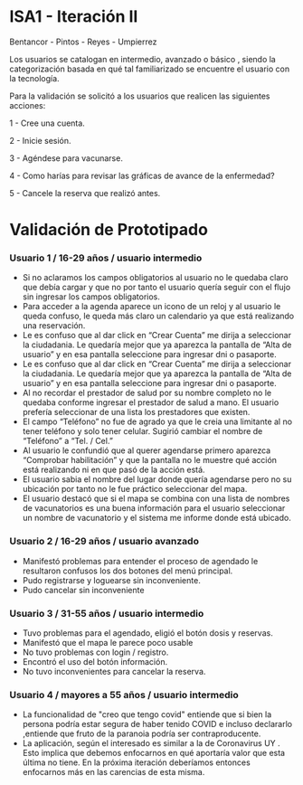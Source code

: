 # ISA1 - Iteración II

Bentancor - Pintos - Reyes - Umpierrez

Los usuarios se catalogan en intermedio, avanzado o básico , siendo la categorización basada en qué tal familiarizado se encuentre el usuario con la tecnología.

Para la validación se solicitó a los usuarios que realicen las siguientes acciones:

1 - Cree una cuenta.

2 - Inicie sesión.

3 - Agéndese para vacunarse.

4 - Como harías para revisar las gráficas de avance de la enfermedad?

5 - Cancele la reserva que realizó antes.


# Validación de Prototipado 

###  Usuario 1 / 16-29 años / usuario intermedio


- Si no aclaramos los campos obligatorios al usuario no le quedaba claro que debía cargar y que no por tanto el usuario quería seguir con el flujo sin ingresar los campos obligatorios.
- Para acceder a la agenda aparece un icono de un reloj y al usuario le queda confuso, le queda más claro un calendario ya que está realizando una reservación.
- Le es confuso que al dar click en “Crear Cuenta” me dirija a seleccionar la ciudadania. Le quedaría mejor que ya aparezca la pantalla de “Alta de usuario” y en esa pantalla seleccione para ingresar dni o pasaporte.
- Le es confuso que al dar click en “Crear Cuenta” me dirija a seleccionar la ciudadania. Le quedaría mejor que ya aparezca la pantalla de “Alta de usuario” y en esa pantalla seleccione para ingresar dni o pasaporte.
- Al no recordar el prestador de salud por su nombre completo no le quedaba conforme ingresar el prestador de salud a mano. El usuario prefería seleccionar de una lista los prestadores que existen.
- El campo “Teléfono” no fue de agrado ya que le creia una limitante al no tener teléfono y solo tener celular. Sugirió cambiar el nombre de “Teléfono” a “Tel. / Cel.”
- Al usuario le confundió que al querer agendarse primero aparezca “Comprobar habilitación” y que la pantalla no le muestre qué acción está realizando ni en que pasó de la acción está.
- El usuario sabia el nombre del lugar donde quería agendarse pero no su ubicación por tanto no le fue práctico seleccionar del mapa. 
- El usuario destacó que si el mapa se combina con una lista de nombres de vacunatorios es una buena información para el usuario seleccionar un nombre de vacunatorio y el sistema me informe donde está ubicado.

###  Usuario 2 / 16-29 años / usuario avanzado

- Manifestó problemas para entender el proceso de agendado le resultaron confusos los dos botones del menú principal.
- Pudo registrarse y loguearse sin inconveniente.
- Pudo cancelar sin inconveniente

### Usuario 3 / 31-55  años / usuario intermedio

- Tuvo problemas para el agendado, eligió el botón dosis y reservas.
- Manifestó que el mapa le parece poco usable
- No tuvo problemas con login / registro.
- Encontró el uso del botón información.
- No tuvo inconvenientes para cancelar la reserva.


### Usuario 4 / mayores a 55 años / usuario intermedio

- La funcionalidad de "creo que tengo covid" entiende que si bien la persona podría estar segura de haber tenido COVID e incluso declararlo  ,entiende que fruto de la paranoia podría ser contraproducente.
- La aplicación, según el interesado es similar a la de Coronavirus UY . Esto implica que debemos enfocarnos en qué aportaría valor que esta última no tiene.
En la próxima iteración deberíamos entonces enfocarnos más en las carencias de esta misma.
